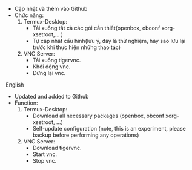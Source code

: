 - Cập nhật và thêm vào Github
- Chức năng:
    1. Termux-Desktop:
        - Tải xuống tất cả các gói cần thiết(openbox, obconf xorg-xsetroot,... )
        - Tự cập nhật cấu hình(lưu ý, đây là thử nghiệm, hãy sao lưu lại trước khi thực hiện những thao tác) 
    2. VNC Server:
        - Tải xuống tigervnc. 
        - Khởi động vnc.
        - Dừng lại vnc.

English
- Updated and added to Github
- Function:
    1. Termux-Desktop:
        - Download all necessary packages (openbox, obconf xorg-xsetroot, ...)
        - Self-update configuration (note, this is an experiment, please backup before performing any operations)
    2. VNC Server:
        - Download tigervnc.
        - Start vnc.
        - Stop vnc.



                                                            

